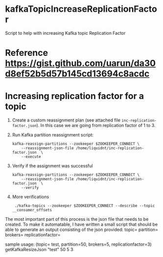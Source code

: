 # kafkaTopicIncreaseReplicationFactor
Script to help with increasing Kafka topic Replication Factor

# Reference https://gist.github.com/uarun/da30d8ef52b5d57b145cd13694c8acdc

# Increasing replication factor for a topic

1. Create a custom reassignment plan (see attached file `inc-replication-factor.json`). In this case we are going from replication factor of 1 to 3.
2. Run Kafka partition reassignment script:

       kafka-reassign-partitions --zookeeper $ZOOKEEPER_CONNECT \
           --reassignment-json-file /home/liquidnt/inc-replication-factor.json  \
           --execute
   
3. Verify if the assignment was successful

       kafka-reassign-partitions --zookeeper $ZOOKEEPER_CONNECT \
           --reassignment-json-file /home/liquidnt/inc-replication-factor.json  \
           --verify
           
4. More verifications

        ./kafka-topics --zookeeper $ZOOKEEPER_CONNECT --describe --topic __consumer_offsets
        

The most important part of this process is the json file that needs to be created. To make it automatable, I have written a small script that should be able to generate an output consisting of the json provided:
topic= <name of the topic>
partition= <total partitions in the topic>
brokers= <number of brokers>
replicationfactor= <desired replication factor>

sample usage: (topic= test, partition=50, brokers=5, replicationfactor=3)
getKafkaResizeJson "test" 50 5 3
